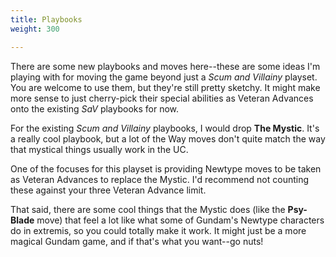 ```yaml
---
title: Playbooks
weight: 300

---
```


There are some new playbooks and moves here--these are some ideas I'm playing
with for moving the game beyond just a _Scum and Villainy_ playset. You are
welcome to use them, but they're still pretty sketchy. It might make more sense
to just cherry-pick their special abilities as Veteran Advances onto the
existing _SaV_ playbooks for now.

For the existing _Scum and Villainy_ playbooks, I would drop **The Mystic**.
It's a really cool playbook, but a lot of the Way moves don't quite match the
way that mystical things usually work in the UC.

One of the focuses for this playset is providing Newtype moves to be taken as
Veteran Advances to replace the Mystic. I'd recommend not counting these against
your three Veteran Advance limit.

That said, there are some cool things that the Mystic does (like the
**Psy-Blade** move) that feel a lot like what some of Gundam's Newtype
characters do in extremis, so you could totally make it work. It might just be a
more magical Gundam game, and if that's what you want--go nuts!

